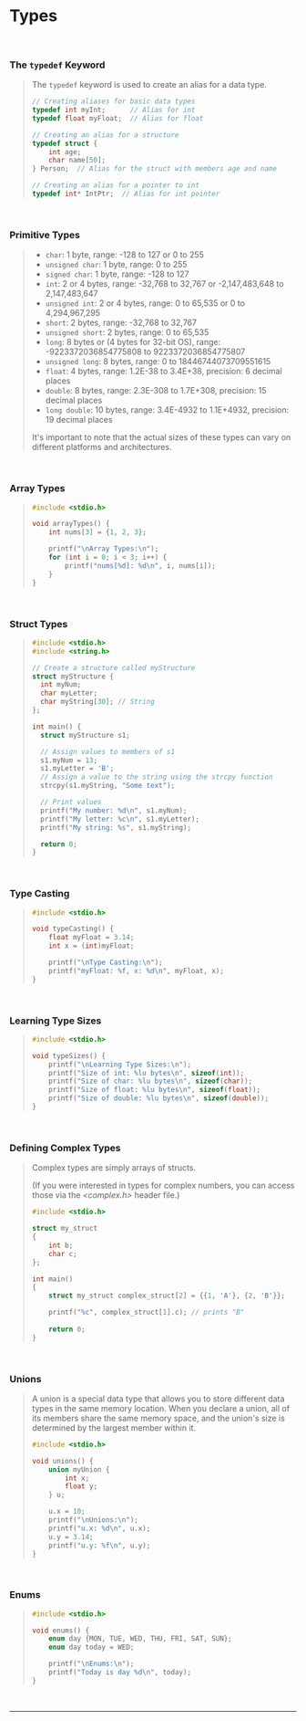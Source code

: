 # Types

<br>

### The `typedef` Keyword

<blockquote>

The `typedef` keyword is used to create an alias for a data type.

```c
// Creating aliases for basic data types
typedef int myInt;      // Alias for int
typedef float myFloat;  // Alias for float

// Creating an alias for a structure
typedef struct {
    int age;
    char name[50];
} Person;  // Alias for the struct with members age and name

// Creating an alias for a pointer to int
typedef int* IntPtr;  // Alias for int pointer


```

</blockquote>
  
<br>

### Primitive Types

<blockquote>

- `char`: 1 byte, range: -128 to 127 or 0 to 255
- `unsigned char`: 1 byte, range: 0 to 255
- `signed char`: 1 byte, range: -128 to 127
- `int`: 2 or 4 bytes, range: -32,768 to 32,767 or -2,147,483,648 to 2,147,483,647
- `unsigned int`: 2 or 4 bytes, range: 0 to 65,535 or 0 to 4,294,967,295
- `short`: 2 bytes, range: -32,768 to 32,767
- `unsigned short`: 2 bytes, range: 0 to 65,535
- `long`: 8 bytes or (4 bytes for 32-bit OS), range: -9223372036854775808 to 9223372036854775807
- `unsigned long`: 8 bytes, range: 0 to 18446744073709551615
- `float`: 4 bytes, range: 1.2E-38 to 3.4E+38, precision: 6 decimal places
- `double`: 8 bytes, range: 2.3E-308 to 1.7E+308, precision: 15 decimal places
- `long double`: 10 bytes, range: 3.4E-4932 to 1.1E+4932, precision: 19 decimal places

It's important to note that the actual sizes of these types can vary on different platforms and architectures.

</blockquote>
  
<br>

### Array Types

<blockquote>

```c
#include <stdio.h>

void arrayTypes() {
    int nums[3] = {1, 2, 3};

    printf("\nArray Types:\n");
    for (int i = 0; i < 3; i++) {
        printf("nums[%d]: %d\n", i, nums[i]);
    }
}

```

</blockquote>
  
<br>

### Struct Types

<blockquote>

```c
#include <stdio.h>
#include <string.h>

// Create a structure called myStructure
struct myStructure {
  int myNum;
  char myLetter;
  char myString[30]; // String
};

int main() {
  struct myStructure s1;

  // Assign values to members of s1
  s1.myNum = 13;
  s1.myLetter = 'B';
  // Assign a value to the string using the strcpy function
  strcpy(s1.myString, "Some text");

  // Print values
  printf("My number: %d\n", s1.myNum);
  printf("My letter: %c\n", s1.myLetter);
  printf("My string: %s", s1.myString);

  return 0;
}

```

</blockquote>
  
<br>

### Type Casting

<blockquote>

```c
#include <stdio.h>

void typeCasting() {
    float myFloat = 3.14;
    int x = (int)myFloat;

    printf("\nType Casting:\n");
    printf("myFloat: %f, x: %d\n", myFloat, x);
}

```

</blockquote>
  
<br>

### Learning Type Sizes

<blockquote>

```c
#include <stdio.h>

void typeSizes() {
    printf("\nLearning Type Sizes:\n");
    printf("Size of int: %lu bytes\n", sizeof(int));
    printf("Size of char: %lu bytes\n", sizeof(char));
    printf("Size of float: %lu bytes\n", sizeof(float));
    printf("Size of double: %lu bytes\n", sizeof(double));
}

```

</blockquote>
  
<br>

### Defining Complex Types

<blockquote>

Complex types are simply arrays of structs. 

(If you were interested in types for complex numbers, you can access those via the *<complex.h>* header file.)

```c
#include <stdio.h>

struct my_struct
{
    int b;
    char c;
};

int main()
{
    struct my_struct complex_struct[2] = {{1, 'A'}, {2, 'B'}};

    printf("%c", complex_struct[1].c); // prints "B"
    
    return 0;
}

```

</blockquote>
  
<br>

### Unions

<blockquote>

A union is a special data type that allows you to store different data types in the same memory location. When you declare a union, all of its members share the same memory space, and the union's size is determined by the largest member within it.

```c
#include <stdio.h>

void unions() {
    union myUnion {
        int x;
        float y;
    } u;

    u.x = 10;
    printf("\nUnions:\n");
    printf("u.x: %d\n", u.x);
    u.y = 3.14;
    printf("u.y: %f\n", u.y);
}

```

</blockquote>
  
<br>

### Enums

<blockquote>

```c
#include <stdio.h>

void enums() {
    enum day {MON, TUE, WED, THU, FRI, SAT, SUN};
    enum day today = WED;

    printf("\nEnums:\n");
    printf("Today is day %d\n", today);
}

```

</blockquote>
  
<br>

---
